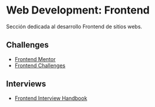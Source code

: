 # Web Development: Frontend
Sección dedicada al desarrollo Frontend de sitios webs.

## Challenges
- [Frontend Mentor](https://www.frontendmentor.io/)
- [Frontend Challenges](https://frontend-challenges.com/)

## Interviews
- [Frontend Interview Handbook](https://www.frontendinterviewhandbook.com/)